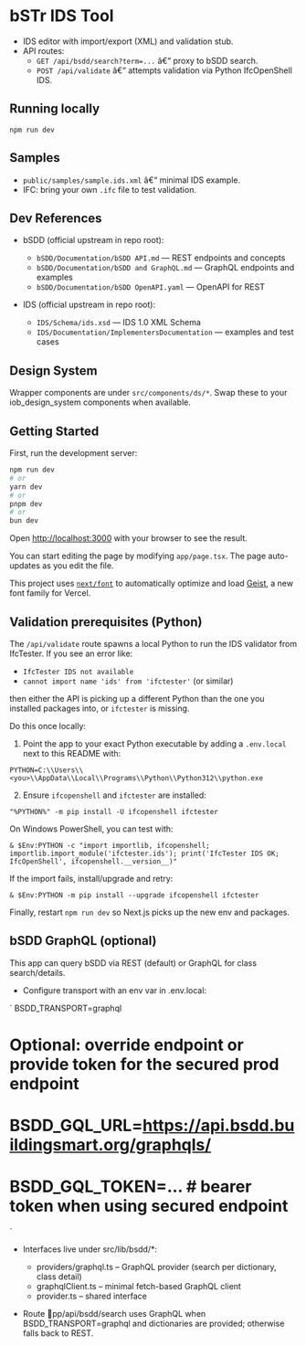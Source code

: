 ﻿# bSTr IDS Tool

- IDS editor with import/export (XML) and validation stub.
- API routes:
  - `GET /api/bsdd/search?term=...` â€“ proxy to bSDD search.
  - `POST /api/validate` â€“ attempts validation via Python IfcOpenShell IDS.

## Running locally

```
npm run dev
```

## Samples

- `public/samples/sample.ids.xml` â€“ minimal IDS example.
- IFC: bring your own `.ifc` file to test validation.

## Dev References

- bSDD (official upstream in repo root):
  - `bSDD/Documentation/bSDD API.md` — REST endpoints and concepts
  - `bSDD/Documentation/bSDD and GraphQL.md` — GraphQL endpoints and examples
  - `bSDD/Documentation/bSDD OpenAPI.yaml` — OpenAPI for REST

- IDS (official upstream in repo root):
  - `IDS/Schema/ids.xsd` — IDS 1.0 XML Schema
  - `IDS/Documentation/ImplementersDocumentation` — examples and test cases

## Design System

Wrapper components are under `src/components/ds/*`. Swap these to your iob_design_system components when available.

## Getting Started

First, run the development server:

```bash
npm run dev
# or
yarn dev
# or
pnpm dev
# or
bun dev
```

Open [http://localhost:3000](http://localhost:3000) with your browser to see the result.

You can start editing the page by modifying `app/page.tsx`. The page auto-updates as you edit the file.

This project uses [`next/font`](https://nextjs.org/docs/app/building-your-application/optimizing/fonts) to automatically optimize and load [Geist](https://vercel.com/font), a new font family for Vercel.

## Validation prerequisites (Python)

The `/api/validate` route spawns a local Python to run the IDS validator from IfcTester. If you see an error like:

- `IfcTester IDS not available`
- `cannot import name 'ids' from 'ifctester'` (or similar)

then either the API is picking up a different Python than the one you installed packages into, or `ifctester` is missing.

Do this once locally:

1) Point the app to your exact Python executable by adding a `.env.local` next to this README with:

```
PYTHON=C:\\Users\\<you>\\AppData\\Local\\Programs\\Python\\Python312\\python.exe
```

2) Ensure `ifcopenshell` and `ifctester` are installed:

```
"%PYTHON%" -m pip install -U ifcopenshell ifctester
```

On Windows PowerShell, you can test with:

```
& $Env:PYTHON -c "import importlib, ifcopenshell; importlib.import_module('ifctester.ids'); print('IfcTester IDS OK; IfcOpenShell', ifcopenshell.__version__)"
```

If the import fails, install/upgrade and retry:

```
& $Env:PYTHON -m pip install --upgrade ifcopenshell ifctester
```

Finally, restart `npm run dev` so Next.js picks up the new env and packages.

## bSDD GraphQL (optional)

This app can query bSDD via REST (default) or GraphQL for class search/details.

- Configure transport with an env var in .env.local:

`
BSDD_TRANSPORT=graphql
# Optional: override endpoint or provide token for the secured prod endpoint
# BSDD_GQL_URL=https://api.bsdd.buildingsmart.org/graphqls/
# BSDD_GQL_TOKEN=...  # bearer token when using secured endpoint
`

- Interfaces live under src/lib/bsdd/*:
  - providers/graphql.ts – GraphQL provider (search per dictionary, class detail)
  - graphqlClient.ts – minimal fetch-based GraphQL client
  - provider.ts – shared interface

- Route pp/api/bsdd/search uses GraphQL when BSDD_TRANSPORT=graphql and dictionaries are provided; otherwise falls back to REST.
